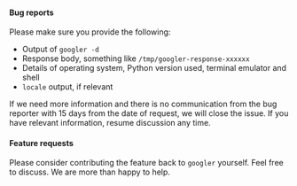 
#### Bug reports
  
Please make sure you provide the following:
- Output of `googler -d`
- Response body, something like `/tmp/googler-response-xxxxxx`
- Details of operating system, Python version used, terminal emulator and shell
- `locale` output, if relevant
  
If we need more information and there is no communication from the bug reporter with 15 days from the date of request, we will close the issue. If you have relevant information, resume discussion any time.
  
  
#### Feature requests
Please consider contributing the feature back to `googler` yourself. Feel free to discuss. We are more than happy to help.
